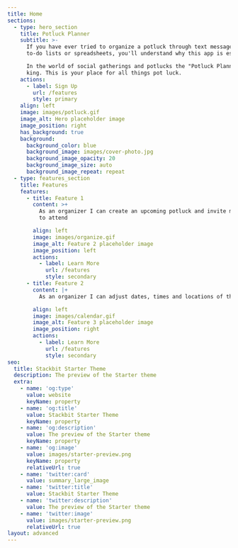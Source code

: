 ```yaml
---
title: Home
sections:
  - type: hero_section
    title: Potluck Planner
    subtitle: >-
      If you have ever tried to organize a potluck through text messages, online
      to-do lists or spreadsheets, you'll understand why this app is essential.

      In the world of social gatherings and potlucks the "Potluck Planner" is
      king. This is your place for all things pot luck.
    actions:
      - label: Sign Up
        url: /features
        style: primary
    align: left
    image: images/potluck.gif
    image_alt: Hero placeholder image
    image_position: right
    has_background: true
    background:
      background_color: blue
      background_image: images/cover-photo.jpg
      background_image_opacity: 20
      background_image_size: auto
      background_image_repeat: repeat
  - type: features_section
    title: Features
    features:
      - title: Feature 1
        content: >+
          As an organizer I can create an upcoming potluck and invite my friends
          to attend

        align: left
        image: images/organize.gif
        image_alt: Feature 2 placeholder image
        image_position: left
        actions:
          - label: Learn More
            url: /features
            style: secondary
      - title: Feature 2
        content: |+
          As an organizer I can adjust dates, times and locations of the potluck

        align: left
        image: images/calendar.gif
        image_alt: Feature 3 placeholder image
        image_position: right
        actions:
          - label: Learn More
            url: /features
            style: secondary
seo:
  title: Stackbit Starter Theme
  description: The preview of the Starter theme
  extra:
    - name: 'og:type'
      value: website
      keyName: property
    - name: 'og:title'
      value: Stackbit Starter Theme
      keyName: property
    - name: 'og:description'
      value: The preview of the Starter theme
      keyName: property
    - name: 'og:image'
      value: images/starter-preview.png
      keyName: property
      relativeUrl: true
    - name: 'twitter:card'
      value: summary_large_image
    - name: 'twitter:title'
      value: Stackbit Starter Theme
    - name: 'twitter:description'
      value: The preview of the Starter theme
    - name: 'twitter:image'
      value: images/starter-preview.png
      relativeUrl: true
layout: advanced
---
```

